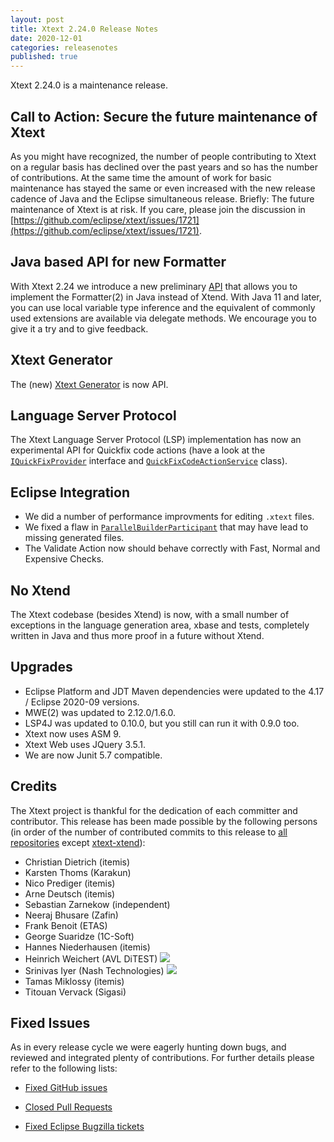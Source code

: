 ```yaml
---
layout: post
title: Xtext 2.24.0 Release Notes
date: 2020-12-01
categories: releasenotes
published: true
---
```


Xtext 2.24.0 is a maintenance release.

## Call to Action: Secure the future maintenance of Xtext

As you might have recognized, the number of people contributing to Xtext on a regular basis has declined over the past years and so has the number of contributions. At the same time the amount of work for basic maintenance has stayed the same or even increased with the new release cadence of Java and the Eclipse simultaneous release. Briefly: The future maintenance of Xtext is at risk. If you care, please join the discussion in [https://github.com/eclipse/xtext/issues/1721](https://github.com/eclipse/xtext/issues/1721).

## Java based API for new Formatter

With Xtext 2.24 we introduce a new preliminary [API](https://github.com/eclipse/xtext-core/blob/master/org.eclipse.xtext/src/org/eclipse/xtext/formatting2/AbstractJavaFormatter.java) that allows you to implement the Formatter(2) in Java instead of Xtend. With Java 11 and later, you can use local variable type inference and the equivalent of commonly used extensions are available via delegate methods. We encourage you to give it a try and to give feedback.

## Xtext Generator

The (new) [Xtext Generator](https://github.com/eclipse/xtext-core/tree/master/org.eclipse.xtext.xtext.generator/src/org/eclipse/xtext/xtext/generator) is now API.

## Language Server Protocol

The Xtext Language Server Protocol (LSP) implementation has now an experimental API for Quickfix code actions (have a look at the [`IQuickFixProvider`](https://github.com/eclipse/xtext-core/blob/master/org.eclipse.xtext.ide/src/org/eclipse/xtext/ide/editor/quickfix/IQuickFixProvider.java) interface and [`QuickFixCodeActionService`](https://github.com/eclipse/xtext-core/blob/master/org.eclipse.xtext.ide/src/org/eclipse/xtext/ide/server/codeActions/QuickFixCodeActionService.java) class).

## Eclipse Integration

* We did a number of performance improvments for editing `.xtext` files.
* We fixed a flaw in [`ParallelBuilderParticipant`](https://github.com/eclipse/xtext-eclipse/blob/master/org.eclipse.xtext.builder/src/org/eclipse/xtext/builder/ParallelBuilderParticipant.java) that may have lead to missing generated files.
* The Validate Action now should behave correctly with Fast, Normal and Expensive Checks.

## No Xtend

The Xtext codebase (besides Xtend) is now, with a small number of exceptions in the language generation area, xbase and tests, completely written in Java and thus more proof in a future without Xtend.

## Upgrades

* Eclipse Platform and JDT Maven dependencies were updated to the 4.17 / Eclipse 2020-09 versions.
* MWE(2) was updated to 2.12.0/1.6.0.
* LSP4J was updated to 0.10.0, but you still can run it with 0.9.0 too.
* Xtext now uses ASM 9.
* Xtext Web uses JQuery 3.5.1.
* We are now Junit 5.7 compatible.

## Credits

The Xtext project is thankful for the dedication of each committer and contributor. This release has been made possible by the following persons (in order of the number of contributed commits to this release to [all repositories](https://github.com/eclipse/xtext#repositories) except [xtext-xtend](https://github.com/eclipse/xtext-xtend)):

- Christian Dietrich (itemis)
- Karsten Thoms (Karakun)
- Nico Prediger (itemis)
- Arne Deutsch (itemis)
- Sebastian Zarnekow (independent)
- Neeraj Bhusare (Zafin)
- Frank Benoit (ETAS)
- George Suaridze (1C-Soft)
- Hannes Niederhausen (itemis)
- Heinrich Weichert (AVL DiTEST) ![](https://img.shields.io/badge/-first%20time%20contributor-green.svg)
- Srinivas Iyer (Nash Technologies) ![](https://img.shields.io/badge/-first%20time%20contributor-green.svg)
- Tamas Miklossy (itemis)
- Titouan Vervack (Sigasi)

## Fixed Issues

As in every release cycle we were eagerly hunting down bugs, and reviewed and integrated plenty of contributions. For further details please refer to the following lists:

* [Fixed GitHub issues](https://github.com/search?utf8=%E2%9C%93&q=is%3Aissue+milestone%3ARelease_2.24+is%3Aclosed+repo%3Aeclipse%2Fxtext+repo%3Aeclipse%2Fxtext-core+repo%3Aeclipse%2Fxtext-lib+repo%3Aeclipse%2Fxtext-extras+repo%3Aeclipse%2Fxtext-eclipse+repo%3Aeclipse%2Fxtext-idea+repo%3Aeclipse%2Fxtext-web+repo%3Aeclipse%2Fxtext-maven+repo%3Aeclipse%2Fxtext-xtend&type=Issues&ref=searchresults)

* [Closed Pull Requests](https://github.com/search?utf8=%E2%9C%93&q=is%3Apr+milestone%3ARelease_2.24+is%3Aclosed+repo%3Aeclipse%2Fxtext+repo%3Aeclipse%2Fxtext-core+repo%3Aeclipse%2Fxtext-lib+repo%3Aeclipse%2Fxtext-extras+repo%3Aeclipse%2Fxtext-eclipse+repo%3Aeclipse%2Fxtext-idea+repo%3Aeclipse%2Fxtext-web+repo%3Aeclipse%2Fxtext-maven+repo%3Aeclipse%2Fxtext-xtend&type=Issues&ref=searchresults)

* [Fixed Eclipse Bugzilla tickets](https://bugs.eclipse.org/bugs/buglist.cgi?bug_status=RESOLVED&bug_status=VERIFIED&bug_status=CLOSED&classification=Modeling&classification=Tools&columnlist=product%2Ccomponent%2Cassigned_to%2Cbug_status%2Cresolution%2Cshort_desc%2Cchangeddate%2Ckeywords&f0=OP&f1=OP&f3=CP&f4=CP&known_name=Xtext%202.24&list_id=16618269&product=TMF&product=Xtend&query_based_on=Xtext%202.24&query_format=advanced&status_whiteboard=v2.24&status_whiteboard_type=allwordssubstr)

